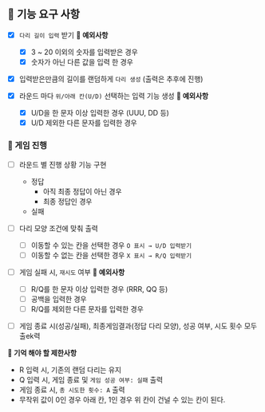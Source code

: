 ## **🚀 기능 요구 사항**

- [X]  `다리 길이 입력` 받기
    **🚫 예외사항** 
    - [X]  3 ~ 20 이외의 숫자를 입력받은 경우
    - [X]  숫자가 아닌 다른 값을 입력 한 경우

- [X]  입력받은만큼의 길이를 랜덤하게 `다리 생성` (출력은 추후에 진행)

- [X]  라운드 마다 `위/아래 칸(U/D)` 선택하는 입력 기능 생성
    **🚫 예외사항** 
    - [X]  U/D을 한 문자 이상 입력한 경우 (UUU, DD 등)
    - [X]  U/D 제외한 다른 문자를 입력한 경우

### 🎲 게임 진행

- [ ]  라운드 별 진행 상황 기능 구현
    - 정답
        - 아직 최종 정답이 아닌 경우
        - 최종 정답인 경우
    - 실패

- [ ]  다리 모양 조건에 맞춰 출력
    - [ ]  이동할 수 있는 칸을 선택한 경우 `O 표시 → U/D 입력받기`
    - [ ]  이동할 수 없는 칸을 선택한 경우 `X 표시 → R/Q 입력받기`

- [ ]  게임 실패 시, `재시도` 여부
    **🚫 예외사항** 
    - [ ]  R/Q를 한 문자 이상 입력한 경우 (RRR, QQ 등)
    - [ ]  공백을 입력한 경우
    - [ ]  R/Q를 제외한 다른 문자를 입력한 경우

- [ ]  게임 종료 시(성공/실패), 최종게임결과(정답 다리 모양), 성공 여부, 시도 횟수 모두 출ek력

**📃 기억 해야 할 제한사항**

- R 입력 시, 기존의 랜덤 다리는 유지
- Q 입력 시, 게임 종료 및 `게임 성공 여부: 실패` 출력
- 게임 종료 시, `총 시도한 횟수: A` 출력
- 무작위 값이 0인 경우 아래 칸, 1인 경우 위 칸이 건널 수 있는 칸이 된다.
